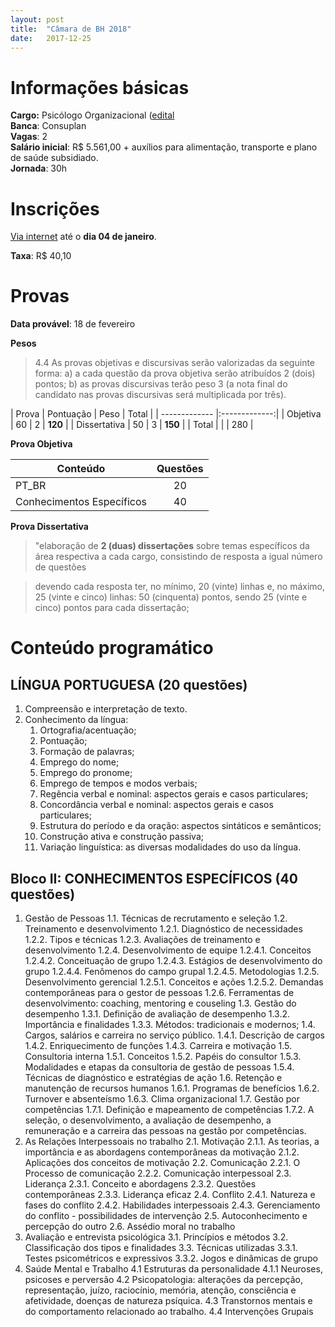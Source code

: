 ```yaml
---
layout: post
title:  "Câmara de BH 2018"
date:   2017-12-25
---
```


# Informações básicas

__Cargo:__ Psicólogo Organizacional ([edital](https://drive.google.com/file/d/0BycGqX1CJ8p5N0R2cUhHQXJ5NzQ)  
__Banca__: Consuplan    
__Vagas__: 2   
__Salário inicial__: R$ 5.561,00 + auxílios para alimentação, transporte e plano de saúde subsidiado.  
__Jornada__: 30h 

# Inscrições
[Via internet](https://www.cmbh.mg.gov.br/transparencia/concursos/2017) até o  __dia 04 de janeiro__.

__Taxa__: R$ 40,10

# Provas

__Data provável__: 18 de fevereiro

__Pesos__

> 4.4 As provas objetivas e discursivas serão valorizadas da seguinte forma:
> a) a cada questão da prova objetiva serão atribuídos 2 (dois) pontos;
> b) as provas discursivas terão peso 3 (a nota final do candidato nas provas discursivas será multiplicada por três).

| Prova | Pontuação | Peso | Total |
| ------------- |:-------------:| 
| Objetiva      | 60 | 2 | __120__ |
| Dissertativa | 50 | 3 | __150__ |
| Total | | | 280 | 

__Prova Objetiva__

| Conteúdo      | Questões      | 
| ------------- |:-------------:| 
| PT_BR         | 20 |
| Conhecimentos Específicos |40 | 

__Prova Dissertativa__

> "elaboração de __2 (duas) dissertações__ sobre temas específicos da área respectiva a cada cargo, consistindo de resposta a igual número de questões

> devendo cada resposta ter, no mínimo, 20 (vinte) linhas e, no máximo, 25 (vinte e cinco) linhas: 50 (cinquenta) pontos, sendo 25 (vinte e cinco) pontos para cada dissertação;


# Conteúdo programático

##  LÍNGUA PORTUGUESA (20 questões)

1. Compreensão e interpretação de texto.
2. Conhecimento da língua:
    1. Ortografia/acentuação;
    2. Pontuação;
    3. Formação de palavras;
    4. Emprego do nome;
    5. Emprego do pronome;
    6. Emprego de tempos e modos verbais;
    7. Regência verbal e nominal: aspectos gerais e casos particulares;
    8. Concordância verbal e nominal: aspectos gerais e casos particulares;
    9. Estrutura do período e da oração: aspectos sintáticos e semânticos;
    10. Construção ativa e construção passiva;
    11. Variação linguística: as diversas modalidades do uso da língua.

## Bloco II: CONHECIMENTOS ESPECÍFICOS (40 questões)

1. Gestão de Pessoas
    1.1. Técnicas de recrutamento e seleção
    1.2. Treinamento e desenvolvimento
        1.2.1. Diagnóstico de necessidades
        1.2.2. Tipos e técnicas
        1.2.3. Avaliações de treinamento e desenvolvimento
        1.2.4. Desenvolvimento de equipe
            1.2.4.1. Conceitos
            1.2.4.2. Conceituação de grupo
            1.2.4.3. Estágios de desenvolvimento do grupo
            1.2.4.4. Fenômenos do campo grupal
            1.2.4.5. Metodologias
        1.2.5. Desenvolvimento gerencial
            1.2.5.1. Conceitos e ações
            1.2.5.2. Demandas contemporâneas para o gestor de pessoas
        1.2.6. Ferramentas de desenvolvimento: coaching, mentoring e couseling
    1.3. Gestão do desempenho
        1.3.1. Definição de avaliação de desempenho
        1.3.2. Importância e finalidades
        1.3.3. Métodos: tradicionais e modernos;
    1.4. Cargos, salários e carreira no serviço público.
        1.4.1. Descrição de cargos
        1.4.2. Enriquecimento de funções
        1.4.3. Carreira e motivação
    1.5. Consultoria interna
        1.5.1. Conceitos
        1.5.2. Papéis do consultor
        1.5.3. Modalidades e etapas da consultoria de gestão de pessoas
        1.5.4. Técnicas de diagnóstico e estratégias de ação
    1.6. Retenção e manutenção de recursos humanos
        1.6.1. Programas de benefícios
        1.6.2. Turnover e absenteísmo
        1.6.3. Clima organizacional
    1.7. Gestão por competências
        1.7.1. Definição e mapeamento de competências
        1.7.2. A seleção, o desenvolvimento, a avaliação de desempenho, a remuneração e a carreira das pessoas na gestão por competências.
2. As Relações Interpessoais no trabalho
    2.1. Motivação
        2.1.1. As teorias, a importância e as abordagens contemporâneas da motivação
        2.1.2. Aplicações dos conceitos de motivação
    2.2. Comunicação
        2.2.1. O Processo de comunicação
        2.2.2. Comunicação interpessoal
    2.3. Liderança
        2.3.1. Conceito e abordagens
        2.3.2. Questões contemporâneas
        2.3.3. Liderança eficaz
    2.4. Conflito
        2.4.1. Natureza e fases do conflito
        2.4.2. Habilidades interpessoais
        2.4.3. Gerenciamento do conflito - possibilidades de intervenção
    2.5. Autoconhecimento e percepção do outro
    2.6. Assédio moral no trabalho
3. Avaliação e entrevista psicológica
    3.1. Princípios e métodos
    3.2. Classificação dos tipos e finalidades
    3.3. Técnicas utilizadas
        3.3.1. Testes psicométricos e expressivos
        3.3.2. Jogos e dinâmicas de grupo
4. Saúde Mental e Trabalho
    4.1 Estruturas da personalidade
        4.1.1 Neuroses, psicoses e perversão
    4.2 Psicopatologia: alterações da percepção, representação, juízo, raciocínio, memória, atenção, consciência e
    afetividade, doenças de natureza psíquica.
    4.3 Transtornos mentais e do comportamento relacionado ao trabalho.
    4.4 Intervenções Grupais